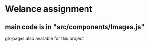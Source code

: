 # Welance assignment

## main code is in "src/components/Images.js"

gh-pages also available for this project

